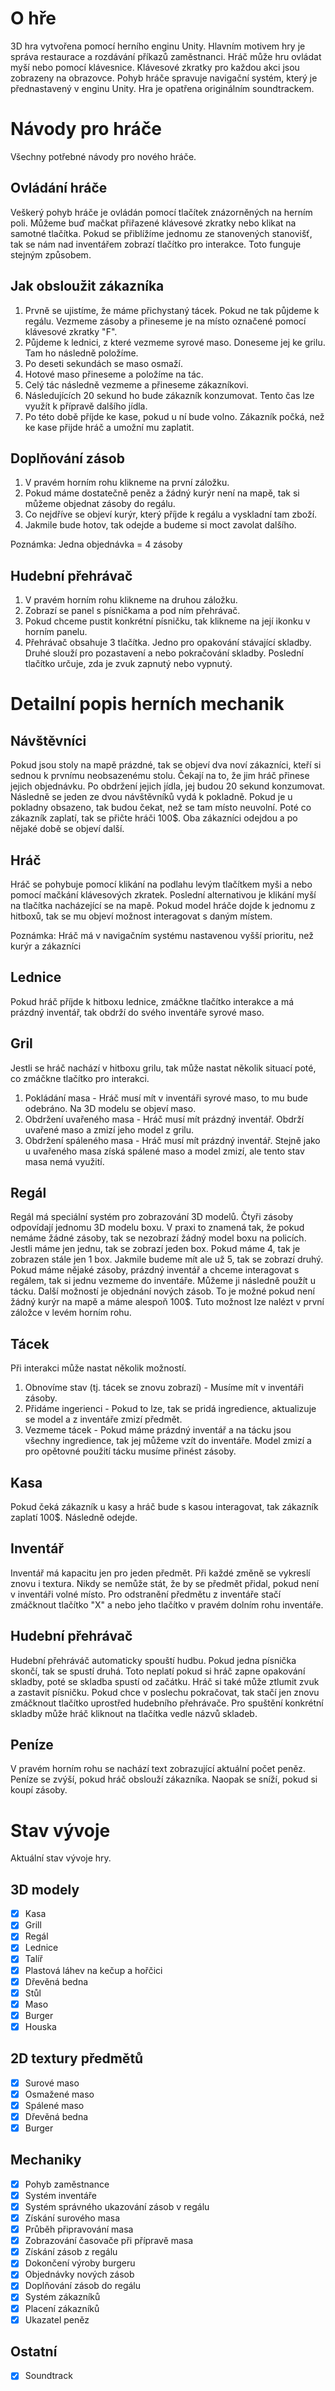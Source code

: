 # O hře
3D hra vytvořena pomocí herního enginu Unity. Hlavním motivem hry je správa restaurace a rozdávání příkazů zaměstnanci. Hráč může hru ovládat myší nebo pomocí klávesnice. Klávesové zkratky pro každou akci jsou zobrazeny na obrazovce. Pohyb hráče spravuje navigační systém, který je přednastavený v enginu Unity. Hra je opatřena originálním soundtrackem.
# Návody pro hráče
Všechny potřebné návody pro nového hráče.

## Ovládání hráče
Veškerý pohyb hráče je ovládán pomocí tlačítek znázorněných na herním poli. Můžeme buď mačkat přiřazené klávesové zkratky nebo klikat na samotné tlačítka. Pokud se přiblížíme jednomu ze stanovených stanovišť, tak se nám nad inventářem zobrazí tlačítko pro interakce. Toto funguje stejným způsobem.

## Jak obsloužit zákazníka
1. Prvně se ujistíme, že máme přichystaný tácek. Pokud ne tak půjdeme k regálu. Vezmeme zásoby a přineseme je na místo označené pomocí klávesové zkratky "F".
2. Půjdeme k lednici, z které vezmeme syrové maso. Doneseme jej ke grilu. Tam ho následně položíme.
3. Po deseti sekundách se maso osmaží.
4. Hotové maso přineseme a položíme na tác.
5. Celý tác následně vezmeme a přineseme zákazníkovi.
6. Následujících 20 sekund ho bude zákazník konzumovat. Tento čas lze využít k přípravě dalšího jídla.
7. Po této době příjde ke kase, pokud u ní bude volno. Zákazník počká, než ke kase přijde hráč a umožní mu zaplatit.

## Doplňování zásob
1. V pravém horním rohu klikneme na první záložku.
2. Pokud máme dostatečně peněz a žádný kurýr není na mapě, tak si můžeme objednat zásoby do regálu.
3. Co nejdříve se objeví kurýr, který příjde k regálu a vyskladní tam zboží.
4. Jakmile bude hotov, tak odejde a budeme si moct zavolat dalšího.

Poznámka: Jedna objednávka = 4 zásoby

## Hudební přehrávač
1. V pravém horním rohu klikneme na druhou záložku.
2. Zobrazí se panel s písničkama a pod ním přehrávač.
3. Pokud chceme pustit konkrétní písničku, tak klikneme na její ikonku v horním panelu.
4. Přehrávač obsahuje 3 tlačítka. Jedno pro opakování stávající skladby. Druhé slouží pro pozastavení a nebo pokračování skladby. Poslední tlačítko určuje, zda je zvuk zapnutý nebo vypnutý.

# Detailní popis herních mechanik
## Návštěvníci
Pokud jsou stoly na mapě prázdné, tak se objeví dva noví zákazníci, kteří si sednou k prvnímu neobsazenému stolu. Čekají na to, že jim hráč přinese jejich objednávku. Po obdržení jejich jídla, jej budou 20 sekund konzumovat. Následně se jeden ze dvou návštěvníků vydá k pokladně. Pokud je u pokladny obsazeno, tak budou čekat, než se tam místo neuvolní. Poté co zákazník zaplatí, tak se přičte hráči 100$. Oba zákazníci odejdou a po nějaké době se objeví další.

## Hráč
Hráč se pohybuje pomocí klikání na podlahu levým tlačítkem myši a nebo pomocí mačkání klávesových zkratek. Poslední alternativou je klikání myší na tlačítka nacházející se na mapě. Pokud model hráče dojde k jednomu z hitboxů, tak se mu objeví možnost interagovat s daným místem.

Poznámka: Hráč má v navigačním systému nastavenou vyšší prioritu, než kurýr a zákazníci

## Lednice
Pokud hráč příjde k hitboxu lednice, zmáčkne tlačítko interakce a má prázdný inventář, tak obdrží do svého inventáře syrové maso.

## Gril
Jestli se hráč nachází v hitboxu grilu, tak může nastat několik situací poté, co zmáčkne tlačítko pro interakci.
1. Pokládání masa - Hráč musí mít v inventáři syrové maso, to mu bude odebráno. Na 3D modelu se objeví maso.
2. Obdržení uvařeného masa - Hráč musí mít prázdný inventář. Obdrží uvařené maso a zmizí jeho model z grilu.
3. Obdržení spáleného masa - Hráč musí mít prázdný inventář. Stejně jako u uvařeného masa získá spálené maso a model zmizí, ale tento stav masa nemá využití.

## Regál
Regál má speciální systém pro zobrazování 3D modelů. Čtyři zásoby odpovídají jednomu 3D modelu boxu. V praxi to znamená tak, že pokud nemáme žádné zásoby, tak se nezobrazí žádný model boxu na policích. Jestli máme jen jednu, tak se zobrazí jeden box. Pokud máme 4, tak je zobrazen stále jen 1 box. Jakmile budeme mít ale už 5, tak se zobrazí druhý.
Pokud máme nějaké zásoby, prázdný inventář a chceme interagovat s regálem, tak si jednu vezmeme do inventáře. Můžeme ji následně použít u tácku.
Další možností je objednání nových zásob. To je možné pokud není žádný kurýr na mapě a máme alespoň 100$. Tuto možnost lze nalézt v první záložce v levém horním rohu.

## Tácek
Při interakci může nastat několik možností.
1. Obnovíme stav (tj. tácek se znovu zobrazí) - Musíme mít v inventáři zásoby.
2. Přidáme ingerienci - Pokud to lze, tak se pridá ingredience, aktualizuje se model a z inventáře zmizí předmět.
3. Vezmeme tácek - Pokud máme prázdný inventář a na tácku jsou všechny ingredience, tak jej můžeme vzít do inventáře. Model zmizí a pro opětovné použití tácku musíme přinést zásoby.

## Kasa
Pokud čeká zákazník u kasy a hráč bude s kasou interagovat, tak zákazník zaplatí 100$. Následně odejde.

## Inventář
Inventář má kapacitu jen pro jeden předmět. Při každé změně se vykreslí znovu i textura. Nikdy se nemůže stát, že by se předmět přidal, pokud není v inventáři volné místo. Pro odstranění předmětu z inventáře stačí zmáčknout tlačítko "X" a nebo jeho tlačítko v pravém dolním rohu inventáře. 

## Hudební přehrávač
Hudební přehráváč automaticky spouští hudbu. Pokud jedna písnička skončí, tak se spustí druhá. Toto neplatí pokud si hráč zapne opakování skladby, poté se skladba spustí od začátku. Hráč si také může ztlumit zvuk a zastavit písničku. Pokud chce v poslechu pokračovat, tak stačí jen znovu zmáčknout tlačítko uprostřed hudebního přehrávače. Pro spuštění konkrétní skladby může hráč kliknout na tlačítka vedle názvů skladeb.

## Peníze
V pravém horním rohu se nachází text zobrazující aktuální počet peněz. Peníze se zvýší, pokud hráč obslouží zákazníka. Naopak se sníží, pokud si koupí zásoby.

# Stav vývoje
Aktuální stav vývoje hry.
## 3D modely
- [x] Kasa
- [x] Grill
- [x] Regál
- [x] Lednice
- [x] Talíř
- [x] Plastová láhev na kečup a hořčici
- [x] Dřevěná bedna
- [x] Stůl
- [x] Maso
- [x] Burger
- [x] Houska
## 2D textury předmětů
- [x] Surové maso
- [x] Osmažené maso
- [x] Spálené maso
- [x] Dřevěná bedna
- [x] Burger
## Mechaniky
- [x] Pohyb zaměstnance
- [x] Systém inventáře
- [x] Systém správného ukazování zásob v regálu
- [x] Získání surového masa
- [x] Průběh připravování masa
- [x] Zobrazování časovače při přípravě masa
- [x] Získání zásob z regálu
- [x] Dokončení výroby burgeru
- [x] Objednávky nových zásob
- [x] Doplňování zásob do regálu
- [x] Systém zákazníků
- [x] Placení zákazníků
- [x] Ukazatel peněz
## Ostatní
- [x] Soundtrack
